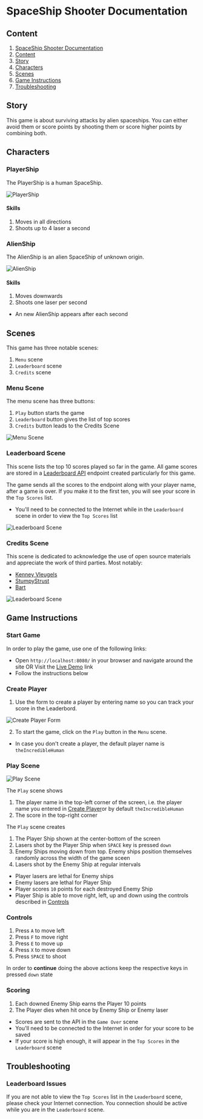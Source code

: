 # SpaceShip Shooter Documentation


## **Content**
1. [SpaceShip Shooter Documentation](#spaceship-shooter-documentation)
2. [Content](#content)
3. [Story](#story)
4. [Characters](#characters)
5. [Scenes](#scenes)
6. [Game Instructions](#game-instructions)
7. [Troubleshooting](#troubleshooting)


## **Story**
This game is about surviving attacks by alien spaceships. You can either avoid them or score points by shooting them or score higher points by combining both.

## **Characters**
### **PlayerShip**
The PlayerShip is a human SpaceShip.

![PlayerShip](./playerShip.png)

#### **Skills**
1. Moves in all directions
2. Shoots up to 4 laser a second

### **AlienShip**
The AlienShip is an alien SpaceShip of unknown origin.

![AlienShip](./alienShip.png)

#### **Skills**
1. Moves downwards
2. Shoots one laser per second
- An new AlienShip appears after each second


## **Scenes**
This game has three notable scenes:
1. `Menu` scene
2. `Leaderboard` scene
3. `Credits` scene

### **Menu Scene**
The menu scene has three buttons:
1. `Play` button starts the game
2. `Leaderboard` button gives the list of top scores
3. `Credits` button leads to the Credits Scene

![Menu Scene](./menu.png)

### **Leaderboard Scene**
This scene lists the top 10 scores played so far in the game. All game scores are stored in a [Leaderboard API](https://us-central1-js-capstone-backend.cloudfunctions.net/api/) endpoint created particularly for this game.

The game sends all the scores to the endpoint along with your player name, after a game is over. If you make it to the first ten, you will see your score in the `Top Scores` list.

- You'll need to be connected to the Internet while in the `Leaderboard` scene in order to view the `Top Scores` list

![Leaderboard Scene](./leaderboard.png)

### **Credits Scene**
This scene is dedicated to acknowledge the use of open source materials and appreciate the work of third parties. Most notably:
- [Kenney Vleugels](https://opengameart.org/users/kenney)
- [StumpyStrust](https://opengameart.org/users/stumpystrust)
- [Bart](https://opengameart.org/users/bart)

![Leaderboard Scene](./credits.png)

## **Game Instructions**

### **Start Game**
In order to play the game, use one of the following links:
- Open `http://localhost:8080/` in your browser and navigate around the site
OR
Visit the [Live Demo](https://rawcdn.githack.com/anewman15/spaceship-shooter/97bd660c6f2d3f82a708e62480a48243516095fc/build/index.html) link
- Follow the instructions below

### **Create Player**
1. Use the form to create a player by entering name so you can track your score in the Leaderbord.

![Create Player Form](./create-player.png)

2. To start the game, click on the `Play` button in the `Menu` scene.
- In case you don't create a player, the default player name is `theIncredibleHuman`

### **Play Scene**
![Play Scene](./play.png)

The `Play` scene shows
1. The player name in the top-left corner of the screen, i.e. the player name you entered in [Create Player](#create-player)or by default `theIncredibleHuman`
2. The score in the top-right corner

The `Play` scene creates
1. The Player Ship shown at the center-bottom of the screen
2. Lasers shot by the Player Ship when `SPACE` key is pressed `down`
3. Enemy Ships moving down from top. Enemy ships position themselves randomly across the width of the game sceen
4. Lasers shot by the Enemy Ship at regular intervals

- Player lasers are lethal for Enemy ships
- Enemy lasers are lethal for Player Ship
- Player scores `10` points for each destroyed Enemy Ship
- Player Ship is able to move right, left, up and down using the controls described in [Controls](#controls)

### **Controls**
1. Press `A` to move left
2. Press `F` to move right
3. Press `E` to move up
4. Press `X` to move down
5. Press `SPACE` to shoot

In order to **continue** doing the above actions keep the respective keys in pressed `down` state

### **Scoring**
1. Each downed Enemy Ship earns the Player 10 points
2. The Player dies when hit once by Enemy Ship or Enemy laser

- Scores are sent to the API in the `Game Over` scene
- You'll need to be connected to the Internet in order for your score to be saved
- If your score is high enough, it will appear in the `Top Scores` in the `Leaderboard` scene


## **Troubleshooting**

### Leaderboard Issues
If you are not able to view the `Top Scores` list in the `Leaderboard` scene, please check your Internet connection. You connection should be active while you are in the `Leaderboard` scene.
